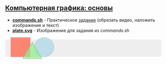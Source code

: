 ## [Компьютерная графика: основы](https://stepik.org/course/419)

* [**commands.sh**](https://github.com/ZhekehZ/Stepik/blob/master/CV/commands.sh) 	-	Практическое [задание](https://stepik.org/lesson/19101/step/13) (обрезать видео, наложить изображение и текст)
* [**plate.svg**](https://github.com/ZhekehZ/Stepik/blob/master/CV/plate.svg) 	-	Изображение для задания из *commands.sh*

<img src="plate.svg"/>
